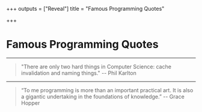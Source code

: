 +++
outputs = ["Reveal"]
title = "Famous Programming Quotes"

+++
# Famous Programming Quotes

---

> "There are only two hard things in Computer Science: cache invalidation and naming things."
> -- Phil Karlton

---

> “To me programming is more than an important practical art. It is also a gigantic undertaking in the foundations of knowledge.” -- Grace Hopper 
